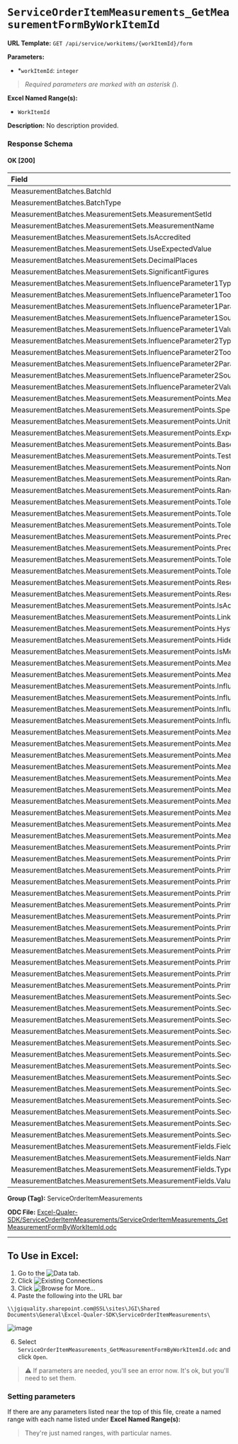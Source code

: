 # `ServiceOrderItemMeasurements_GetMeasurementFormByWorkItemId`

**URL Template:**
`GET /api/service/workitems/{workItemId}/form`

**Parameters:**
- *`workItemId`: `integer`


> *Required parameters are marked with an asterisk (*).

**Excel Named Range(s):**
- `WorkItemId`


**Description:**
No description provided.

### Response Schema

#### OK [200]

| Field                                                                                                         | Type    |
|:--------------------------------------------------------------------------------------------------------------|:--------|
| MeasurementBatches.BatchId                                                                                    | integer |
| MeasurementBatches.BatchType                                                                                  | string  |
| MeasurementBatches.MeasurementSets.MeasurementSetId                                                           | integer |
| MeasurementBatches.MeasurementSets.MeasurementName                                                            | string  |
| MeasurementBatches.MeasurementSets.IsAccredited                                                               | boolean |
| MeasurementBatches.MeasurementSets.UseExpectedValue                                                           | boolean |
| MeasurementBatches.MeasurementSets.DecimalPlaces                                                              | integer |
| MeasurementBatches.MeasurementSets.SignificantFigures                                                         | integer |
| MeasurementBatches.MeasurementSets.InfluenceParameter1Type                                                    | string  |
| MeasurementBatches.MeasurementSets.InfluenceParameter1ToolTypeId                                              | integer |
| MeasurementBatches.MeasurementSets.InfluenceParameter1ParameterId                                             | integer |
| MeasurementBatches.MeasurementSets.InfluenceParameter1Source                                                  | string  |
| MeasurementBatches.MeasurementSets.InfluenceParameter1Value                                                   | string  |
| MeasurementBatches.MeasurementSets.InfluenceParameter2Type                                                    | string  |
| MeasurementBatches.MeasurementSets.InfluenceParameter2ToolTypeId                                              | integer |
| MeasurementBatches.MeasurementSets.InfluenceParameter2ParameterId                                             | integer |
| MeasurementBatches.MeasurementSets.InfluenceParameter2Source                                                  | string  |
| MeasurementBatches.MeasurementSets.InfluenceParameter2Value                                                   | string  |
| MeasurementBatches.MeasurementSets.MeasurementPoints.MeasurementPointId                                       | integer |
| MeasurementBatches.MeasurementSets.MeasurementPoints.SpecificationName                                        | string  |
| MeasurementBatches.MeasurementSets.MeasurementPoints.UnitOfMeasure                                            | string  |
| MeasurementBatches.MeasurementSets.MeasurementPoints.ExpectedValue                                            | number  |
| MeasurementBatches.MeasurementSets.MeasurementPoints.BaseValue                                                | number  |
| MeasurementBatches.MeasurementSets.MeasurementPoints.TestValue                                                | number  |
| MeasurementBatches.MeasurementSets.MeasurementPoints.Nominal                                                  | number  |
| MeasurementBatches.MeasurementSets.MeasurementPoints.RangeMin                                                 | number  |
| MeasurementBatches.MeasurementSets.MeasurementPoints.RangeMax                                                 | number  |
| MeasurementBatches.MeasurementSets.MeasurementPoints.ToleranceType                                            | string  |
| MeasurementBatches.MeasurementSets.MeasurementPoints.ToleranceMode                                            | string  |
| MeasurementBatches.MeasurementSets.MeasurementPoints.ToleranceUnit                                            | string  |
| MeasurementBatches.MeasurementSets.MeasurementPoints.PrecisionType                                            | string  |
| MeasurementBatches.MeasurementSets.MeasurementPoints.Precision                                                | number  |
| MeasurementBatches.MeasurementSets.MeasurementPoints.ToleranceMinimum                                         | number  |
| MeasurementBatches.MeasurementSets.MeasurementPoints.ToleranceMaximum                                         | number  |
| MeasurementBatches.MeasurementSets.MeasurementPoints.Resolution                                               | number  |
| MeasurementBatches.MeasurementSets.MeasurementPoints.ResolutionCount                                          | number  |
| MeasurementBatches.MeasurementSets.MeasurementPoints.IsAccredited                                             | boolean |
| MeasurementBatches.MeasurementSets.MeasurementPoints.LinkedMeasurementPointId                                 | integer |
| MeasurementBatches.MeasurementSets.MeasurementPoints.HysteresisPoint                                          | string  |
| MeasurementBatches.MeasurementSets.MeasurementPoints.HideFromCertificate                                      | boolean |
| MeasurementBatches.MeasurementSets.MeasurementPoints.IsMeasurementNotTaken                                    | boolean |
| MeasurementBatches.MeasurementSets.MeasurementPoints.MeasurementNotTakenResult                                | string  |
| MeasurementBatches.MeasurementSets.MeasurementPoints.MeasurementNotTakenReason                                | string  |
| MeasurementBatches.MeasurementSets.MeasurementPoints.InfluenceParameter1ParameterId                           | integer |
| MeasurementBatches.MeasurementSets.MeasurementPoints.InfluenceParameter1Value                                 | string  |
| MeasurementBatches.MeasurementSets.MeasurementPoints.InfluenceParameter2ParameterId                           | integer |
| MeasurementBatches.MeasurementSets.MeasurementPoints.InfluenceParameter2Value                                 | string  |
| MeasurementBatches.MeasurementSets.MeasurementPoints.Measurements.MeasurementId                               | integer |
| MeasurementBatches.MeasurementSets.MeasurementPoints.Measurements.Values                                      | string  |
| MeasurementBatches.MeasurementSets.MeasurementPoints.Measurements.Channel                                     | integer |
| MeasurementBatches.MeasurementSets.MeasurementPoints.Measurements.UpdatedBy                                   | string  |
| MeasurementBatches.MeasurementSets.MeasurementPoints.Measurements.UpdatedOn                                   | string  |
| MeasurementBatches.MeasurementSets.MeasurementPoints.MeasurementConditionFactors.MeasurementConditionFactorId | integer |
| MeasurementBatches.MeasurementSets.MeasurementPoints.MeasurementConditionFactors.FactorId                     | string  |
| MeasurementBatches.MeasurementSets.MeasurementPoints.MeasurementConditionFactors.FactorName                   | string  |
| MeasurementBatches.MeasurementSets.MeasurementPoints.MeasurementConditionFactors.FactorValue                  | number  |
| MeasurementBatches.MeasurementSets.MeasurementPoints.MeasurementConditionFactors.FactorUom                    | string  |
| MeasurementBatches.MeasurementSets.MeasurementPoints.PrimaryMeasurementTool.MeasurementToolId                 | integer |
| MeasurementBatches.MeasurementSets.MeasurementPoints.PrimaryMeasurementTool.LastServiceDate                   | string  |
| MeasurementBatches.MeasurementSets.MeasurementPoints.PrimaryMeasurementTool.NextServiceDate                   | string  |
| MeasurementBatches.MeasurementSets.MeasurementPoints.PrimaryMeasurementTool.CalibratedBy                      | string  |
| MeasurementBatches.MeasurementSets.MeasurementPoints.PrimaryMeasurementTool.CertificateNumber                 | string  |
| MeasurementBatches.MeasurementSets.MeasurementPoints.PrimaryMeasurementTool.ToolName                          | string  |
| MeasurementBatches.MeasurementSets.MeasurementPoints.PrimaryMeasurementTool.ToolDescription                   | string  |
| MeasurementBatches.MeasurementSets.MeasurementPoints.PrimaryMeasurementTool.Manufacturer                      | string  |
| MeasurementBatches.MeasurementSets.MeasurementPoints.PrimaryMeasurementTool.ManufacturerPartNumber            | string  |
| MeasurementBatches.MeasurementSets.MeasurementPoints.PrimaryMeasurementTool.SerialNumber                      | string  |
| MeasurementBatches.MeasurementSets.MeasurementPoints.PrimaryMeasurementTool.AssetTag                          | string  |
| MeasurementBatches.MeasurementSets.MeasurementPoints.PrimaryMeasurementTool.AssetUser                         | string  |
| MeasurementBatches.MeasurementSets.MeasurementPoints.PrimaryMeasurementTool.EquipmentId                       | string  |
| MeasurementBatches.MeasurementSets.MeasurementPoints.SecondaryMeasurementTool.MeasurementToolId               | integer |
| MeasurementBatches.MeasurementSets.MeasurementPoints.SecondaryMeasurementTool.LastServiceDate                 | string  |
| MeasurementBatches.MeasurementSets.MeasurementPoints.SecondaryMeasurementTool.NextServiceDate                 | string  |
| MeasurementBatches.MeasurementSets.MeasurementPoints.SecondaryMeasurementTool.CalibratedBy                    | string  |
| MeasurementBatches.MeasurementSets.MeasurementPoints.SecondaryMeasurementTool.CertificateNumber               | string  |
| MeasurementBatches.MeasurementSets.MeasurementPoints.SecondaryMeasurementTool.ToolName                        | string  |
| MeasurementBatches.MeasurementSets.MeasurementPoints.SecondaryMeasurementTool.ToolDescription                 | string  |
| MeasurementBatches.MeasurementSets.MeasurementPoints.SecondaryMeasurementTool.Manufacturer                    | string  |
| MeasurementBatches.MeasurementSets.MeasurementPoints.SecondaryMeasurementTool.ManufacturerPartNumber          | string  |
| MeasurementBatches.MeasurementSets.MeasurementPoints.SecondaryMeasurementTool.SerialNumber                    | string  |
| MeasurementBatches.MeasurementSets.MeasurementPoints.SecondaryMeasurementTool.AssetTag                        | string  |
| MeasurementBatches.MeasurementSets.MeasurementPoints.SecondaryMeasurementTool.AssetUser                       | string  |
| MeasurementBatches.MeasurementSets.MeasurementPoints.SecondaryMeasurementTool.EquipmentId                     | string  |
| MeasurementBatches.MeasurementSets.MeasurementFields.FieldId                                                  | string  |
| MeasurementBatches.MeasurementSets.MeasurementFields.Name                                                     | string  |
| MeasurementBatches.MeasurementSets.MeasurementFields.Type                                                     | string  |
| MeasurementBatches.MeasurementSets.MeasurementFields.Value                                                    | string  |

**Group (Tag):**
ServiceOrderItemMeasurements

**ODC File:**
[Excel-Qualer-SDK/ServiceOrderItemMeasurements/ServiceOrderItemMeasurements_GetMeasurementFormByWorkItemId.odc](https://github.com/Johnson-Gage-Inspection-Inc/qualer-sdk-odc/blob/main/Excel-Qualer-SDK/ServiceOrderItemMeasurements/ServiceOrderItemMeasurements_GetMeasurementFormByWorkItemId.odc)

---

To Use in Excel:
---

1. Go to the ![`Data`](https://github.com/user-attachments/assets/da437a70-57b3-4c5b-bb01-4910ece19ed1)
 tab.
3. Click ![Existing Connections](https://github.com/user-attachments/assets/a2f1ed67-b2e0-4c23-ac90-68c870e60289)
4. Click ![`Browse for More...`](https://github.com/user-attachments/assets/8e698494-6865-41e7-b6fa-043aea81809a)
5. Paste the following into the URL bar
```
\\jgiquality.sharepoint.com@SSL\sites\JGI\Shared Documents\General\Excel-Qualer-SDK\ServiceOrderItemMeasurements\
```

![image](https://github.com/user-attachments/assets/1e1a8d87-0377-446d-aaf5-d78562991db3)

6. Select `ServiceOrderItemMeasurements_GetMeasurementFormByWorkItemId.odc` and click `Open`.

> ⚠️ If parameters are needed, you'll see an error now. It's ok, but you'll need to set them.

### Setting parameters
If there are any parameters listed near the top of this file, create a named range with each name listed under **Excel Named Range(s):**
> They're just named ranges, with particular names.
